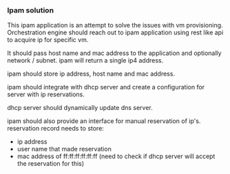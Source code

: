 ### Ipam solution

This ipam application is an attempt to solve the issues with vm provisioning.
Orchestration engine should reach out to ipam application using rest like
api to acquire ip for specific vm.

It should pass host name and mac address to the application and optionally
network / subnet. ipam will return a single ip4 address.

ipam should store ip address, host name and mac address.

ipam should integrate with dhcp server and create a configuration for
server with ip reservations.

dhcp server should dynamically update dns server.

ipam should also provide an interface for manual reservation of ip's.
reservation record needs to store:

 - ip address
 - user name that made reservation
 - mac address of ff:ff:ff:ff:ff:ff (need to check if dhcp server will accept the reservation for this)
